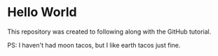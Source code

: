 # Hello World

This repository was created to following along with the GitHub tutorial.

PS: I haven't had moon tacos, but I like earth tacos just fine.
